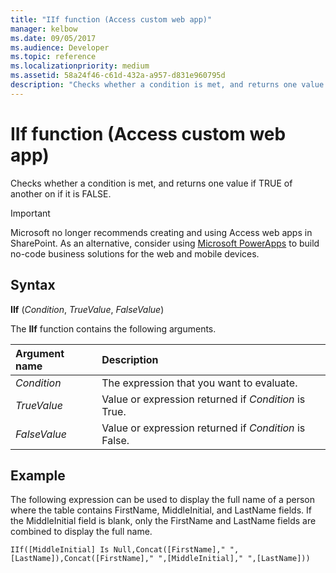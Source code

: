 ```yaml
---
title: "IIf function (Access custom web app)"
manager: kelbow
ms.date: 09/05/2017
ms.audience: Developer
ms.topic: reference 
ms.localizationpriority: medium
ms.assetid: 58a24f46-c61d-432a-a957-d831e960795d
description: "Checks whether a condition is met, and returns one value if TRUE of another on if it is FALSE."
---
```


# IIf function (Access custom web app)

Checks whether a condition is met, and returns one value if TRUE of another on if it is FALSE.
  
> [!IMPORTANT]
> Microsoft no longer recommends creating and using Access web apps in SharePoint. As an alternative, consider using [Microsoft PowerApps](https://powerapps.microsoft.com/) to build no-code business solutions for the web and mobile devices.
  
## Syntax

**IIf** (*Condition*, *TrueValue*, *FalseValue*)
  
The **IIf** function contains the following arguments.
  
|**Argument name**|**Description**|
|:-----|:-----|
| *Condition*  <br/> |The expression that you want to evaluate. |
| *TrueValue*  <br/> |Value or expression returned if *Condition*  is True. |
| *FalseValue*  <br/> |Value or expression returned if *Condition*  is False. |

## Example

The following expression can be used to display the full name of a person where the table contains FirstName, MiddleInitial, and LastName fields. If the MiddleInitial field is blank, only the FirstName and LastName fields are combined to display the full name.
  
`IIf([MiddleInitial] Is Null,Concat([FirstName]," ",[LastName]),Concat([FirstName]," ",[MiddleInitial]," ",[LastName]))`
